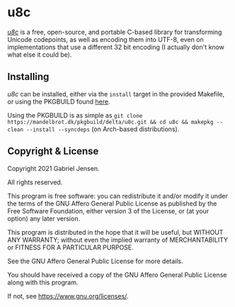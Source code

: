 # u8c

[*u8c*](https://mandelbrot.dk/delta/u8c) is a free, open-source, and portable C-based library for transforming Unicode codepoints, as well as encoding them into UTF-8, even on implementations that use a different 32 bit encoding (I actually don't know what else it could be).

## Installing

*u8c* can be installed, either via the `install` target in the provided Makefile, or using the PKGBUILD found [here](https://mandelbrot.dk/pkgbuild/delta/u8c).

Using the PKGBUILD is as simple as `git clone https://mandelbrot.dk/pkgbuild/delta/u8c.git && cd u8c && makepkg --clean --install --syncdeps` (on Arch-based distributions).

## Copyright & License

Copyright 2021 Gabriel Jensen.

All rights reserved.

This program is free software: you can redistribute it and/or modify it under the terms of the GNU Affero General Public License as published by the Free Software Foundation, either version 3 of the License, or (at your option) any later version.

This program is distributed in the hope that it will be useful, but WITHOUT ANY WARRANTY; without even the implied warranty of MERCHANTABILITY or FITNESS FOR A PARTICULAR PURPOSE.

See the GNU Affero General Public License for more details.

You should have received a copy of the GNU Affero General Public License along with this program.

If not, see <https://www.gnu.org/licenses/>.
